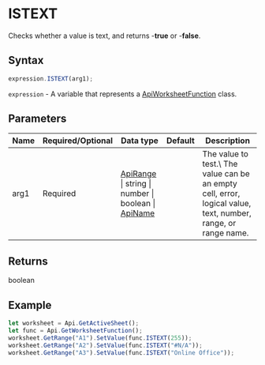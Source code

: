 # ISTEXT

Checks whether a value is text, and returns -**true** or -**false**.

## Syntax

```javascript
expression.ISTEXT(arg1);
```

`expression` - A variable that represents a [ApiWorksheetFunction](../ApiWorksheetFunction.md) class.

## Parameters

| **Name** | **Required/Optional** | **Data type** | **Default** | **Description** |
| ------------- | ------------- | ------------- | ------------- | ------------- |
| arg1 | Required | [ApiRange](../../ApiRange/ApiRange.md) \| string \| number \| boolean \| [ApiName](../../ApiName/ApiName.md) |  | The value to test.\ The value can be an empty cell, error, logical value, text, number, range, or range name. |

## Returns

boolean

## Example



```javascript editor-
let worksheet = Api.GetActiveSheet();
let func = Api.GetWorksheetFunction();
worksheet.GetRange("A1").SetValue(func.ISTEXT(255));
worksheet.GetRange("A2").SetValue(func.ISTEXT("#N/A"));
worksheet.GetRange("A3").SetValue(func.ISTEXT("Online Office"));
```
